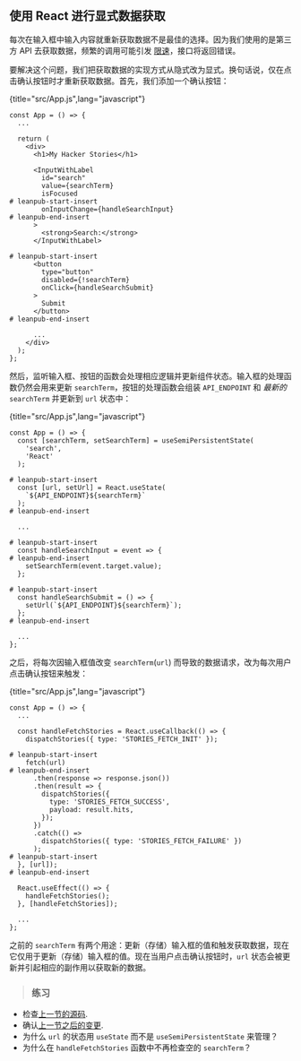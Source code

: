 ## 使用 React 进行显式数据获取

每次在输入框中输入内容就重新获取数据不是最佳的选择。因为我们使用的是第三方 API 去获取数据，频繁的调用可能引发 [限速](https://en.wikipedia.org/wiki/Rate_limiting)，接口将返回错误。

要解决这个问题，我们把获取数据的实现方式从隐式改为显式。换句话说，仅在点击确认按钮时才重新获取数据。首先，我们添加一个确认按钮：

{title="src/App.js",lang="javascript"}
~~~~~~~
const App = () => {
  ...

  return (
    <div>
      <h1>My Hacker Stories</h1>

      <InputWithLabel
        id="search"
        value={searchTerm}
        isFocused
# leanpub-start-insert
        onInputChange={handleSearchInput}
# leanpub-end-insert
      >
        <strong>Search:</strong>
      </InputWithLabel>

# leanpub-start-insert
      <button
        type="button"
        disabled={!searchTerm}
        onClick={handleSearchSubmit}
      >
        Submit
      </button>
# leanpub-end-insert

      ...
    </div>
  );
};
~~~~~~~

然后，监听输入框、按钮的函数会处理相应逻辑并更新组件状态。输入框的处理函数仍然会用来更新 `searchTerm`，按钮的处理函数会组装 `API_ENDPOINT` 和 *最新的* `searchTerm` 并更新到 `url` 状态中：

{title="src/App.js",lang="javascript"}
~~~~~~~
const App = () => {
  const [searchTerm, setSearchTerm] = useSemiPersistentState(
    'search',
    'React'
  );

# leanpub-start-insert
  const [url, setUrl] = React.useState(
    `${API_ENDPOINT}${searchTerm}`
  );
# leanpub-end-insert

  ...

# leanpub-start-insert
  const handleSearchInput = event => {
# leanpub-end-insert
    setSearchTerm(event.target.value);
  };

# leanpub-start-insert
  const handleSearchSubmit = () => {
    setUrl(`${API_ENDPOINT}${searchTerm}`);
  };
# leanpub-end-insert

  ...
};
~~~~~~~

之后，将每次因输入框值改变 `searchTerm`(`url`) 而导致的数据请求，改为每次用户点击确认按钮来触发：

{title="src/App.js",lang="javascript"}
~~~~~~~
const App = () => {
  ...

  const handleFetchStories = React.useCallback(() => {
    dispatchStories({ type: 'STORIES_FETCH_INIT' });

# leanpub-start-insert
    fetch(url)
# leanpub-end-insert
      .then(response => response.json())
      .then(result => {
        dispatchStories({
          type: 'STORIES_FETCH_SUCCESS',
          payload: result.hits,
        });
      })
      .catch(() =>
        dispatchStories({ type: 'STORIES_FETCH_FAILURE' })
      );
# leanpub-start-insert
  }, [url]);
# leanpub-end-insert

  React.useEffect(() => {
    handleFetchStories();
  }, [handleFetchStories]);

  ...
};
~~~~~~~

之前的 `searchTerm` 有两个用途：更新（存储）输入框的值和触发获取数据，现在它仅用于更新（存储）输入框的值。现在当用户点击确认按钮时，`url` 状态会被更新并引起相应的副作用以获取新的数据。

> ### 练习

* 检查[上一节的源码](https://codesandbox.io/s/github/the-road-to-learn-react/hacker-stories/tree/hs/Explicit-Data-Fetching-with-React).
* 确认[上一节之后的变更](https://github.com/the-road-to-learn-react/hacker-stories/compare/hs/Memoized-Handler-in-React...hs/Explicit-Data-Fetching-with-React?expand=1).
* 为什么 `url` 的状态用 `useState` 而不是 `useSemiPersistentState` 来管理？
* 为什么在 `handleFetchStories` 函数中不再检查空的 `searchTerm`？
